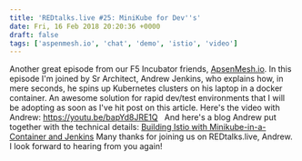 ```yaml
---
title: 'REDtalks.live #25: MiniKube for Dev''s'
date: Fri, 16 Feb 2018 20:20:36 +0000
draft: false
tags: ['aspenmesh.io', 'chat', 'demo', 'istio', 'video']
---
```


Another great episode from our F5 Incubator friends, [ApsenMesh.io](https://aspenmesh.io/). In this episode I'm joined by Sr Architect, Andrew Jenkins, who explains how, in mere seconds, he spins up Kubernetes clusters on his laptop in a docker container. An awesome solution for rapid dev/test environments that I will be adopting as soon as I've hit post on this article. Here's the video with Andrew: https://youtu.be/bapYd8JRE1Q   And here's a blog Andrew put together with the technical details: [Building Istio with Minikube-in-a-Container and Jenkins](https://aspenmesh.io/blog/2018/01/building-istio-with-minikube-in-a-container-and-jenkins/) Many thanks for joining us on REDtalks.live, Andrew. I look forward to hearing from you again!